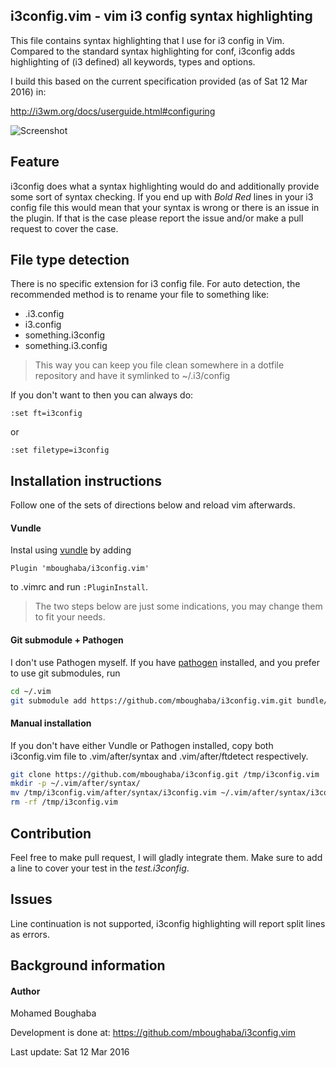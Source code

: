 i3config.vim - vim i3 config syntax highlighting
------------------------------------------------

This file contains syntax highlighting that I use for i3 config in Vim.
Compared to the standard syntax highlighting for conf, i3config
adds highlighting of (i3 defined) all keywords, types and options.

I build this based on the current specification provided (as of Sat 12 Mar 2016) in:

<http://i3wm.org/docs/userguide.html#configuring>

![Screenshot](https://github.com/mboughaba/i3config.vim/blob/master/screenshot.png)

Feature
-------
i3config does what a syntax highlighting would do and additionally
provide some sort of syntax checking. If you end up with *Bold Red*
lines in your i3 config file this would mean that your syntax is wrong
or there is an issue in the plugin.
If that is the case please report the issue and/or make a pull request to cover the case.

File type detection
------------------

There is no specific extension for i3 config file.
For auto detection, the recommended method is to rename your file to something like:
+ .i3.config
+ i3.config
+ something.i3config
+ something.i3.config

> This way you can keep you file clean somewhere in a dotfile repository and have it symlinked to ~/.i3/config

If you don't want to then you can always do:
```vim
:set ft=i3config
```
or
```vim
:set filetype=i3config
```

Installation instructions
-------------------------
Follow one of the sets of directions below and reload vim afterwards.

#### Vundle
Instal using [vundle](https://github.com/gmarik/Vundle.vim) by adding
```vim
Plugin 'mboughaba/i3config.vim'
```
to .vimrc and run `:PluginInstall`.

> The two steps below are just some indications, you may change them to fit your needs.

#### Git submodule + Pathogen
I don't use Pathogen myself. If you have [pathogen](https://github.com/tpope/vim-pathogen) installed,
and you prefer to use git submodules, run
```sh
cd ~/.vim
git submodule add https://github.com/mboughaba/i3config.vim.git bundle/syntax/
```

#### Manual installation
If you don't have either Vundle or Pathogen installed, copy both i3config.vim file
to .vim/after/syntax and .vim/after/ftdetect respectively.
```sh
git clone https://github.com/mboughaba/i3config.git /tmp/i3config.vim
mkdir -p ~/.vim/after/syntax/
mv /tmp/i3config.vim/after/syntax/i3config.vim ~/.vim/after/syntax/i3config.vim
rm -rf /tmp/i3config.vim
```

Contribution
------------

Feel free to make pull request, I will gladly integrate them.
Make sure to add a line to cover your test in the *test.i3config*.

Issues
------

Line continuation is not supported, i3config highlighting will report split lines as errors.

Background information
----------------------

#### Author
Mohamed Boughaba

Development is done at: <https://github.com/mboughaba/i3config.vim>

Last update: Sat 12 Mar 2016
